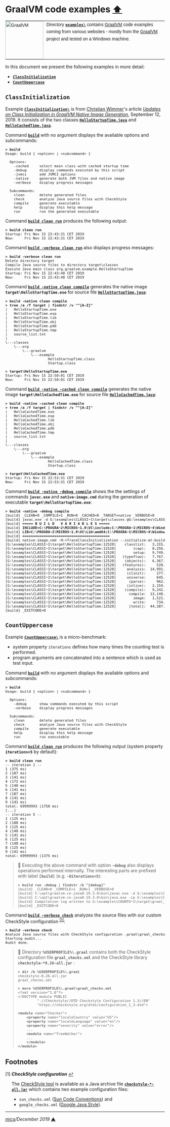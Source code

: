 # <span id="top">GraalVM code examples</span> <span style="size:30%;"><a href="../README.md">⬆</a></span>

<table style="font-family:Helvetica,Arial;font-size:14px;line-height:1.6;">
  <tr>
  <td style="border:0;padding:0 10px 0 0;min-width:120px;">
    <a href="https://www.graalvm.org/"><img style="border:0;width:120px;" src="https://www.graalvm.org/resources/img/graalvm.png" alt="GraalVM"/></a>
  </td>
  <td style="border:0;padding:0;vertical-align:text-top;">
    Directory <a href="."><strong><code>examples\</code></strong></a> contains <a href="https://llvm.org/img/LLVM-Logo-Derivative-1.png" alt="GraalVM">GraalVM</a> code examples coming from various websites - mostly from the <a href="https://www.graalvm.org/">GraalVM</a> project and tested on a Windows machine.
  </td>
  </tr>
</table>

In this document we present the following examples in more detail:

- [**`ClassInitialization`**](#ClassInitialization)
- [**`CountUppercase`**](#CountUppercase)


## <span id="ClassInitialization">`ClassInitialization`</span>

Example [**`ClassInitialization\`**](ClassInitialization/) is from [Christian Wimmer](https://medium.com/@christian.wimmer)'s article [*Updates on Class Initialization in GraalVM Native Image Generation*](https://medium.com/graalvm/updates-on-class-initialization-in-graalvm-native-image-generation-c61faca461f7), September 12, 2019. It consists of the two classes [**`HelloStartupTime.java`**](ClassInitialization/src/main/java/org/graalvm/example/HelloStartupTime.java) and [**`HelloCachedTime.java`**](ClassInitialization/src/main/java/org/graalvm/example/HelloCachedTime.java).

Command [**`build`**](ClassInitialization/build.bat) with no argument displays the available options and subcommands:

<pre style="font-size:80%;">
<b>&gt; build</b>
Usage: build { &lt;option&gt; | &lt;subcommand&gt; }
&nbsp;
  Options:
    -cached     select main class with cached startup time
    -debug      display commands executed by this script
    -jvmci      add JVMCI options
    -native     generate both JVM files and native image
    -verbose    display progress messages
&nbsp;
  Subcommands:
    clean       delete generated files
    check       analyze Java source files with CheckStyle
    compile     generate executable
    help        display this help message
    run         run the generated executable
</pre>

Command [**`build clean run`**](ClassInitialization/build.bat) produces the following output:

<pre style="font-size:80%;">
<b>&gt; build clean run</b>
Startup: Fri Nov 15 22:43:31 CET 2019
Now:     Fri Nov 15 22:43:31 CET 2019
</pre>

Command [**`build -verbose clean run`**](ClassInitialization/build.bat) also displays progress messages:

<pre style="font-size:80%;">
<b>&gt; build -verbose clean run</b>
Delete directory target
Compile Java source files to directory target\classes
Execute Java main class org.graalvm.example.HelloStartupTime
Startup: Fri Nov 15 22:43:48 CET 2019
Now:     Fri Nov 15 22:43:48 CET 2019
</pre>

Command [**`build -native clean compile`**](ClassInitialization/build.bat) generates the native image **`target\HelloStartupTime.exe`** for source file [**`HelloStartupTime.java`**](ClassInitialization/src/main/java/org/graalvm/example/HelloStartupTime.java):

<pre style="font-size:80%;">
<b>&gt; build -native clean compile</b>
<b>&gt; tree /a /f target | findstr /v "^[A-Z]"</b>
|   HelloStartupTime.exe
|   HelloStartupTime.exp
|   HelloStartupTime.lib
|   HelloStartupTime.obj
|   HelloStartupTime.pdb
|   HelloStartupTime.tmp
|   source_list.txt
|
\---classes
    \---org
        \---graalvm
            \---example
                    HelloStartupTime.class
                    Startup.class
&nbsp;
<b>&gt; target\HelloStartupTime.exe</b>
Startup: Fri Nov 15 22:50:01 CET 2019
Now:     Fri Nov 15 22:50:01 CET 2019
</pre>

Command [**`build -native -cached clean compile`**](ClassInitialization/build.bat) generates the native image **`target\HelloCachedTime.exe`** for source file [**`HelloCachedTime.java`**](ClassInitialization/src/main/java/org/graalvm/example/HelloCachedTime.java):

<pre style="font-size:80%;">
<b>&gt; build -native -cached clean compile</b>
<b>&gt; tree /a /f target | findstr /v "^[A-Z]"</b>
|   HelloCachedTime.exe
|   HelloCachedTime.exp
|   HelloCachedTime.lib
|   HelloCachedTime.obj
|   HelloCachedTime.pdb
|   HelloCachedTime.tmp
|   source_list.txt
|
\---classes
    \---org
        \---graalvm
            \---example
                    HelloCachedTime.class
                    Startup.class
&nbsp;
<b>&gt; target\HelloCachedTime.exe</b>
Startup: Fri Nov 15 22:53:31 CET 2019
Now:     Fri Nov 15 22:53:31 CET 2019
</pre>

Command [**`build -native -debug compile`**](ClassInitialization/build.bat) shows the the settings of commands **`javac.exe`** and **`native-image.cmd`** during the generation of executable **`target\HelloStartupTime.exe`**:

<pre style="font-size:80%;">
<b>&gt; build -native -debug compile</b>
[build] _CLEAN=0 _COMPILE=1 _RUN=0 _CACHED=0 _TARGET=native _VERBOSE=0
[build] javac.exe -d G:\examples\CLASSI~1\target\classes @G:\examples\CLASSI~1\target\source_list.txt
[build] <b>===== B U I L D   V A R I A B L E S =====</b>
[build] <b>INCLUDE=C:\PROGRA~2\MICROS~1.0\VC\include;C:\PROGRA~1\MICROS~4\Windows\v7.1\include</b>
[build] <b>LIB=C:\PROGRA~2\MICROS~1.0\VC\Lib\amd64;C:\PROGRA~1\MICROS~4\Windows\v7.1\lib\x64</b>
[build] <b>=========================================</b>
[build] native-image.cmd -H:+TraceClassInitialization --initialize-at-build-time=org.graalvm.example --initialize-at-run-time=org.graalvm.example.Startup -cp G:\examples\CLASSI~1\target\classes org.graalvm.example.HelloStartupTime G:\examples\CLASSI~1\target\HelloStartupTime
[G:\examples\CLASSI~1\target\HelloStartupTime:12528]    classlist:   3,315.44 ms
[G:\examples\CLASSI~1\target\HelloStartupTime:12528]        (cap):   8,256.38 ms
[G:\examples\CLASSI~1\target\HelloStartupTime:12528]        setup:   9,749.13 ms
[G:\examples\CLASSI~1\target\HelloStartupTime:12528]   (typeflow):   7,767.53 ms
[G:\examples\CLASSI~1\target\HelloStartupTime:12528]    (objects):   6,367.10 ms
[G:\examples\CLASSI~1\target\HelloStartupTime:12528]   (features):     528.67 ms
[G:\examples\CLASSI~1\target\HelloStartupTime:12528]     analysis:  14,991.11 ms
[G:\examples\CLASSI~1\target\HelloStartupTime:12528]     (clinit):     277.61 ms
[G:\examples\CLASSI~1\target\HelloStartupTime:12528]     universe:     645.47 ms
[G:\examples\CLASSI~1\target\HelloStartupTime:12528]      (parse):     962.09 ms
[G:\examples\CLASSI~1\target\HelloStartupTime:12528]     (inline):   2,159.67 ms
[G:\examples\CLASSI~1\target\HelloStartupTime:12528]    (compile):   9,242.30 ms
[G:\examples\CLASSI~1\target\HelloStartupTime:12528]      compile:  13,148.71 ms
[G:\examples\CLASSI~1\target\HelloStartupTime:12528]        image:   1,521.88 ms
[G:\examples\CLASSI~1\target\HelloStartupTime:12528]        write:     734.72 ms
[G:\examples\CLASSI~1\target\HelloStartupTime:12528]      [total]:  44,387.22 ms
[build] _EXITCODE=0
</pre>

## <span id="CountUppercase">`CountUppercase`</span>

Example [**`CountUppercase\`**](CountUppercase/) is a micro-benchmark:
- system property `iterations` defines how many times the counting test is performed.
- program arguments are concatenated into a sentence which is used as test input. 

Command [**`build`**](CountUppercase/build.bat) with no argument displays the available options and subcommands:

<pre style="font-size:80%;">
<b>&gt; build</b>
Usage: build { &lt;option&gt; | &lt;subcommand&gt; }
&nbsp;
  Options:
    -debug      show commands executed by this script
    -verbose    display progress messages
&nbsp;
  Subcommands:
    clean       delete generated files
    check       analyze Java source files with CheckStyle
    compile     generate executable
    help        display this help message
    run         run executable
</pre>

Command [**`build clean run`**](CountUppercase/build.bat) produces the following output (system property **`iterations=5`** by default):

<pre style="font-size:80%;">
<b>&gt; build clean run</b>
-- iteration 1 --
1 (375 ms)
2 (187 ms)
3 (141 ms)
4 (172 ms)
5 (140 ms)
6 (141 ms)
7 (187 ms)
8 (141 ms)
9 (141 ms)
total: 69999993 (1750 ms)
[...]
-- iteration 5 --
1 (125 ms)
2 (188 ms)
3 (125 ms)
4 (140 ms)
5 (141 ms)
6 (125 ms)
7 (140 ms)
8 (125 ms)
9 (141 ms)
total: 69999993 (1375 ms)
</pre>

> **:mag_right:** Executing the above command with option <b><code>-debug</code></b> also displays operations performed internally. The interesting parts are prefixed with label <b><code>[build]</code></b> (e.g. <b><code>-Diterations=5</code></b>):
> <pre style="font-size:80%;">
> <b>&gt; build run -debug | findstr /b "[debug]"</b>
> [build] _CLEAN=0 _COMPILE=1 _RUN=1 _VERBOSE=0
> [build] C:\opt\graalvm-ce-java8-19.3.0\bin\javac.exe -d G:\examples\COUNTU~1\target\classes @G:\examples\COUNTU~1\target\source_list.txt
> [build] C:\opt\graalvm-ce-java8-19.3.0\bin\java.exe -cp G:\examples\COUNTU~1\target\classes <b>-Diterations=5</b> -Dgraal.ShowConfiguration=info -Dgraal.PrintCompilation=true -Dgraal.LogFile=G:\examples\COUNTU~1\target\graal_log.txt CountUppercase In 2019 I would like to run ALL languages in one VM.
> [build] Compilation log written to G:\examples\COUNTU~1\target\graal_log.txt
> [build] _EXITCODE=0
> </pre>

Command [**`build -verbose check`**](CountUppercase/build.bat) analyzes the source files with our custom CheckStyle configuration <sup id="anchor_01"><a href="#footnote_01">[1]</a></sup>:

<pre style="font-size:80%;">
<b>&gt; build -verbose check</b>
Analyze Java source files with CheckStyle configuration .graal\graal_checks.xml
Starting audit...
Audit done.
</pre>

> **:mag_right:** Directory **`%USERPROFILE%\.graal`** contains both the CheckStyle configuration file **`graal_checks.xml`** and the CheckStyle library **`checkstyle-*8.26-all.jar`** :
> <pre style="font-size:80%;">
> <b>&gt; dir /b %USERPROFILE%\.graal</b>
> checkstyle-8.26-all.jar
> graal_checks.xml
> &nbsp;
> <b>&gt; more %USERPROFILE%\.graal\graal_checks.xml</b>
> &lt;?xml version="1.0"?&gt;
> &lt;!DOCTYPE module PUBLIC
>          "-//Checkstyle//DTD Checkstyle Configuration 1.3//EN"
>          "https://checkstyle.org/dtds/configuration_1_3.dtd"&gt;
> &nbsp;
> <b>&lt;module</b> name="Checker"&gt;
>     <b>&lt;property</b> name="localeCountry" value="US"/&gt;
>     <b>&lt;property</b> name="localeLanguage" value="en"/&gt;
>     <b>&lt;property</b> name="severity" value="error"/&gt;
>     ...
>     <b>&lt;module</b> name="TreeWalker"&gt;
>     ...
>     <b>&lt;/module&gt;</b>
> <b>&lt;/module&gt;</b>
> </pre>

## <span id="footnotes">Footnotes</a>

<a name="footnote_01">[1]</a> ***CheckStyle configuration*** [↩](#anchor_01)

<p style="margin:0 0 1em 20px;">
The <a href="https://checkstyle.sourceforge.io/">CheckStyle tool</a> is available as a Java archive file <a href="https://github.com/checkstyle/checkstyle/releases/"><b><code>checkstyle-*-all.jar</code></b></a> which contains two example configuration files:
</p>
<ul style="margin:0 0 1em 20px;">
<li><code>sun_checks.xml</code> (<a href="https://checkstyle.org/styleguides/sun-code-conventions-19990420/CodeConvTOC.doc.html">Sun Code Conventions</a>) and</li>
<li><code>google_checks.xml</code> (<a href="https://checkstyle.sourceforge.io/styleguides/google-java-style-20180523/javaguide.html">Google Java Style</a>).</li> 
</ul>

***

*[mics](http://lampwww.epfl.ch/~michelou/)/December 2019* [**&#9650;**](#top)
<span id="bottom">&nbsp;</span>
